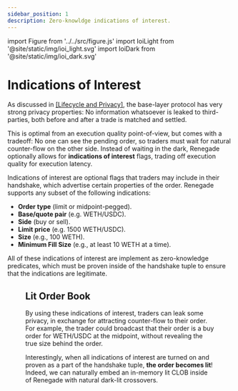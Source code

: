 ```yaml
---
sidebar_position: 1
description: Zero-knowldge indications of interest.
---
```


import Figure from '../../src/figure.js'
import IoiLight from '@site/static/img/ioi_light.svg'
import IoiDark from '@site/static/img/ioi_dark.svg'

# Indications of Interest

As discussed in [[Lifecycle and Privacy]](/core-concepts/privacy), the
base-layer protocol has very strong privacy properties: No information
whatsoever is leaked to third-parties, both before and after a trade is matched
and settled.

This is optimal from an execution quality point-of-view, but comes with a
tradeoff: No one can see the pending order, so traders must wait for natural
counter-flow on the other side. Instead of waiting in the dark, Renegade
optionally allows for **indications of interest** flags, trading off execution
quality for execution latency.

Indications of interest are optional flags that traders may include in their
handshake, which advertise certain properties of the order. Renegade supports
any subset of the following indications:

- **Order type** (limit or midpoint-pegged).
- **Base/quote pair** (e.g. WETH/USDC).
- **Side** (buy or sell).
- **Limit price** (e.g. 1500 WETH/USDC).
- **Size** (e.g., 100 WETH).
- **Minimum Fill Size** (e.g., at least 10 WETH at a time).

All of these indications of interest are implement as zero-knowledge
predicates, which must be proven inside of the handshake tuple to ensure that
the indications are legitimate.

<Figure
  LightImage={IoiLight}
  DarkImage={IoiDark}
  isSvg={true}
  caption="Indications of interest are optional predicates to increase liquidity."
  paddingBottom="0px"
/>

## Lit Order Book

By using these indications of interest, traders can leak some privacy, in
exchange for attracting counter-flow to their order. For example, the trader
could broadcast that their order is a buy order for WETH/USDC at the midpoint,
without revealing the true size behind the order.

Interestingly, when all indications of interest are turned on and proven as a
part of the handshake tuple, **the order becomes lit**! Indeed, we can
naturally embed an in-memory lit CLOB inside of Renegade with natural dark-lit
crossovers.
